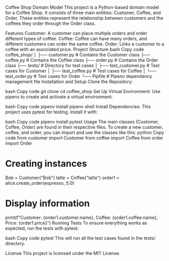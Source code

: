 Coffee Shop Domain Model
This project is a Python-based domain model for a Coffee Shop. It consists of three main entities: Customer, Coffee, and Order. These entities represent the relationship between customers and the coffees they order through the Order class.

Features
Customer: A customer can place multiple orders and order different types of coffee.
Coffee: Coffee can have many orders, and different customers can order the same coffee.
Order: Links a customer to a coffee with an associated price.
Project Structure
bash
Copy code
coffee_shop/
│
├── customer.py  # Contains the Customer class
├── coffee.py    # Contains the Coffee class
├── order.py     # Contains the Order class
├── tests/       # Directory for test cases
│   ├── test_customer.py  # Test cases for Customer
│   ├── test_coffee.py    # Test cases for Coffee
│   └── test_order.py     # Test cases for Order
└── Pipfile      # Pipenv dependency management file
Installation and Setup
Clone the Repository:

bash
Copy code
git clone <your-repo-link>
cd coffee_shop
Set Up Virtual Environment: Use pipenv to create and activate a virtual environment:

bash
Copy code
pipenv install
pipenv shell
Install Dependencies: This project uses pytest for testing. Install it with:

bash
Copy code
pipenv install pytest
Usage
The main classes (Customer, Coffee, Order) are found in their respective files.
To create a new customer, coffee, and order, you can import and use the classes like this:
python
Copy code
from customer import Customer
from coffee import Coffee
from order import Order

# Creating instances
Bob = Customer("Bob")
latte = Coffee("latte")
order1 = alice.create_order(espresso, 5.0)

# Display information
print(f"Customer: {order1.customer.name}, Coffee: {order1.coffee.name}, Price: {order1.price}")
Running Tests
To ensure everything works as expected, run the tests with pytest:

bash
Copy code
pytest
This will run all the test cases found in the tests/ directory.

License
This project is licensed under the MIT License.


